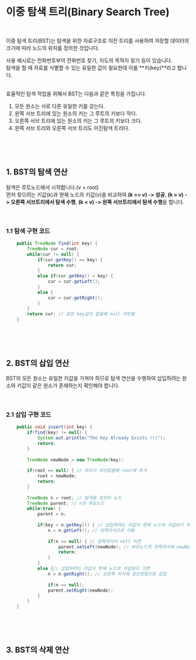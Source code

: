 # 이중 탐색 트리(Binary Search Tree)
</br>

이중 탐색 트리(BST)는 탐색을 위한 자료구조로 이진 트리를 사용하여 저장할 데이터의 크기에 따라 노드의 위치를 정의한 것입니다.
</br>

사용 예시로는 전화번호부의 전화번호 찾기, 지도의 목적지 찾기 등이 있습니다.  
탐색을 할 때 자료를 식별할 수 있는 유일한 값이 필요한데 이를 **키(key)**라고 합니다.  
</br>

효율적인 탐색 작업을 위해서 BST는 다음과 같은 특징을 가집니다.  

  1. 모든 원소는 서로 다른 유일한 키를 갖는다.  
  2. 왼쪽 서브 트리에 있는 원소의 키는 그 루트의 키보다 작다.  
  3. 오른쪽 서브 트리에 있는 원소의 키는 그 루트의 키보다 크다.  
  4. 왼쪽 서브 트리와 오른쪽 서브 트리도 이진탐색 트리다.  
</br>
</br>
</br>

## 1. BST의 탐색 연산
탐색은 루트노드에서 시작합니다.(v = root)  
먼저 찾으려는 키값(k)과 현재 노드의 키값(v)을 비교하여 **(k == v) -> 성공**, **(k > v) -> 오른쪽 서브트리에서 탐색 수행**, **(k < v) -> 왼쪽 서브트리에서 탐색 수행**을 합니다.  
</br>
</br>

### 1.1 탐색 구현 코드
```java
	public TreeNode find(int key) {
		TreeNode cur = root;
		while(cur != null) {
			if(cur.getKey() == key) {
				return cur;
			}
			else if(cur.getKey() < key) {
				cur = cur.getLeft();
			}
			else {
				cur = cur.getRight();
			}
		}
		return cur; // 같은 key깂이 없을때 null 리턴됨
	}
```
</br>
</br>
</br>

## 2. BST의 삽입 연산
BST의 모든 원소는 유일한 키값을 가져야 하므로 탐색 연산을 수행하여 삽입하려는 원소와 키값이 같은 원소가 존재하는지 확인해야 합니다.  
</br>
</br>

### 2.1 삽입 구현 코드
```java
	public void insert(int key) {
		if(find(key) != null) {
			System.out.println("The Key Already Exists !!!");
			return;
		}
		
		TreeNode newNode = new TreeNode(key);
		
		if(root == null) { // 트리가 비어있을때 root에 추가
			root = newNode;
			return;
		}
		
		TreeNode n = root; // 탐색용 포인터 노드
		TreeNode parent; // n의 부모노드
		while(true) {
			parent = n;
			
			if(key < n.getKey()) { // 삽입하려는 키값이 현재 노드의 키값보다 작으면
				n = n.getLeft(); // 왼쪽자식으로 이동
				
				if(n == null) { // 왼쪽자식이 null 이면
					parent.setLeft(newNode); // 부모노드의 왼쪽자식에 newNode 삽입
					return;
				}
			}
			else {// 삽입하려는 키값이 현재 노드의 키값보다 크면
				n = n.getRight(); // 오른쪽 자식에 같은방법으로 삽입
				
				if(n == null);
				parent.setRight(newNode);
			}
		}
	}
```
</br>
</br>
</br>

## 3. BST의 삭제 연산


